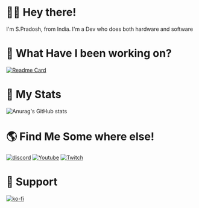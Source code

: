 # 🙋‍♂️ Hey there!
  I'm S.Pradosh, from India. I'm a Dev who does both hardware and software
  
# 🌱 What Have I been working on?
  [![Readme Card](https://github-readme-stats.vercel.app/api/pin?username=pradosh-arduino&repo=Melon-Language&show_owner=true)](https://github.com/pradosh-arduino/Melon-Language)
  
# 🌟 My Stats
  ![Anurag's GitHub stats](https://github-readme-stats.vercel.app/api?username=pradosh-arduino&show_icons=true&theme=cobalt)
 
# 🌎 Find Me Some where else!
  [![discord](https://img.shields.io/badge/-Discord-blue?style=flat-square&logo=discord)](https://discord.gg/ChP4RMgcKG)
  [![Youtube](https://img.shields.io/badge/-Youtube-red?style=flat-square&logo=youtube)](https://www.youtube.com/channel/UC--vE8xV5vTVl4UMSq-q5ZA)
  [![Twitch](https://img.shields.io/badge/-Twitch-purple?style=flat-square&logo=twitch)](https://www.twitch.tv/itspradoshgame)
  
# 💖 Support
  [![ko-fi](https://ko-fi.com/img/githubbutton_sm.svg)](https://ko-fi.com/U7U1BKS5N)
